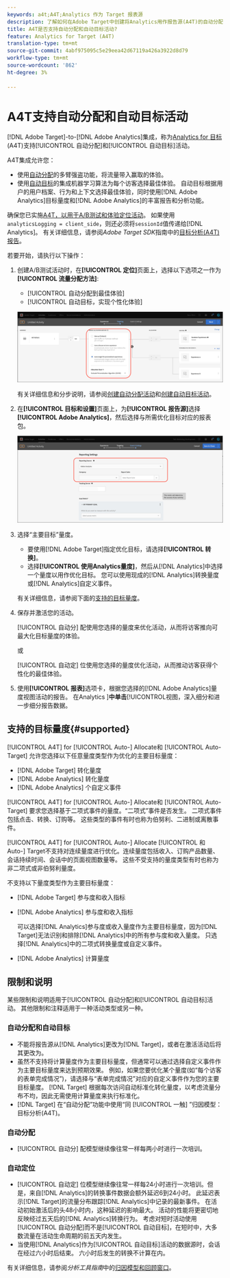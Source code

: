 ```yaml
---
keywords: a4t;A4T;Analytics 作为 Target 报表源
description: 了解如何在Adobe Target中创建将Analytics用作报告源(A4T)的自动分配和自动目标活动。
title: A4T是否支持自动分配和自动目标活动?
feature: Analytics for Target (A4T)
translation-type: tm+mt
source-git-commit: 4abf975095c5e29eea42d67119a426a3922d8d79
workflow-type: tm+mt
source-wordcount: '862'
ht-degree: 3%

---
```



# A4T支持自动分配和自动目标活动

[!DNL Adobe Target]-to-[!DNL Adobe Analytics]集成，称为[Analytics for 目标](/help/c-integrating-target-with-mac/a4t/a4t.md)(A4T)支持[!UICONTROL 自动分配]和[!UICONTROL 自动目标]活动。

A4T集成允许您：

* 使用[自动分配](/help/c-activities/automated-traffic-allocation/automated-traffic-allocation.md)的多臂强盗功能，将流量带入赢取的体验。
* 使用[自动目标](/help/c-activities/auto-target/auto-target-to-optimize.md)的集成机器学习算法为每个访客选择最佳体验。 自动目标根据用户的用户档案、行为和上下文选择最佳体验，同时使用[!DNL Adobe Analytics]目标量度和[!DNL Adobe Analytics]的丰富报告和分析功能。

确保您已实施[A4T，以用于A/B测试和体验定位活动](/help/c-integrating-target-with-mac/a4t/a4timplementation.md)。 如果使用`analyticsLogging = client_side`，则还必须将`sessionId`值传递给[!DNL Analytics]。 有关详细信息，请参阅&#x200B;*Adobe Target SDK*&#x200B;指南中的[目标分析(A4T)报告](https://adobetarget-sdks.gitbook.io/docs/integration-with-experience-cloud/analytics-for-target-a4t-reporting)。

若要开始，请执行以下操作：

1. 创建A/B测试活动时，在&#x200B;**[!UICONTROL 定位]**&#x200B;页面上，选择以下选项之一作为&#x200B;**[!UICONTROL 流量分配方法]**:

   * [!UICONTROL 自动分配到最佳体验]
   * [!UICONTROL 自动目标，实现个性化体验]

   ![流量分配方法选项：手动、自动分配和自动目标](/help/c-integrating-target-with-mac/a4t/assets/traffic-allocation-methods.png)

   有关详细信息和分步说明，请参阅[创建自动分配活动](/help/c-activities/automated-traffic-allocation/create-auto-allocate-activity.md)和[创建自动目标活动](/help/c-activities/auto-target/create-auto-target.md)。

1. 在&#x200B;**[!UICONTROL 目标和设置]**&#x200B;页面上，为&#x200B;**[!UICONTROL 报告源]**&#x200B;选择&#x200B;**[!UICONTROL Adobe Analytics]**，然后选择与所需优化目标对应的报表包。

   ![“目标和设置”页面上的“报告源”部分](/help/c-integrating-target-with-mac/a4t/assets/a4t-select.png)

1. 选择“主要目标”量度。

   * 要使用[!DNL Adobe Target]指定优化目标，请选择&#x200B;**[!UICONTROL 转换]**。
   * 选择&#x200B;**[!UICONTROL 使用Analytics量度]**，然后从[!DNL Analytics]中选择一个量度以用作优化目标。 您可以使用现成的[!DNL Analytics]转换量度或[!DNL Analytics]自定义事件。

   有关详细信息，请参阅下面的[支持的目标量度](#supported)。

1. 保存并激活您的活动。

   [!UICONTROL 自动分] 配使用您选择的量度来优化活动，从而将访客推向可最大化目标量度的体验。

   或

   [!UICONTROL 自动定] 位使用您选择的量度优化活动，从而推动访客获得个性化的最佳体验。

1. 使用&#x200B;**[!UICONTROL 报表]**&#x200B;选项卡，根据您选择的[!DNL Adobe Analytics]量度视图活动的报告。 在Analytics ]**中单击**[!UICONTROL &#x200B;视图，深入细分和进一步细分报告数据。

## 支持的目标量度{#supported}

[!UICONTROL A4T]  for  [!UICONTROL Auto-] Allocate和 [!UICONTROL Auto-Target] 允许您选择以下任意量度类型作为优化的主要目标量度：

* [!DNL Adobe Target] 转化量度
* [!DNL Adobe Analytics] 转化量度
* [!DNL Adobe Analytics] 个自定义事件

[!UICONTROL A4T]  for  [!UICONTROL Auto-] Allocate和 [!UICONTROL Auto-Target] 要求您选择基于二项式事件的量度。“二项式”事件是否发生。 二项式事件包括点击、转换、订购等。 这些类型的事件有时也称为伯努利、二进制或离散事件。

[!UICONTROL A4T]  for  [!UICONTROL Auto-] Allocate [!UICONTROL 和Auto-] Target不支持对连续量度进行优化。连续量度包括收入、订购产品数量、会话持续时间、会话中的页面视图数量等。 这些不受支持的量度类型有时也称为非二项式或非伯努利量度。

不支持以下量度类型作为主要目标量度：

* [!DNL Adobe Target] 参与度和收入指标
* [!DNL Adobe Analytics] 参与度和收入指标

   可以选择[!DNL Analytics]参与度或收入量度作为主要目标量度，因为[!DNL Target]无法识别和排除[!DNL Analytics]中的所有参与度和收入量度。 只选择[!DNL Analytics]中的二项式转换量度或自定义事件。

* [!DNL Adobe Analytics] 计算量度

## 限制和说明

某些限制和说明适用于[!UICONTROL 自动分配]和[!UICONTROL 自动目标]活动。 其他限制和注释适用于一种活动类型或另一种。

### 自动分配和自动目标

* 不能将报告源从[!DNL Analytics]更改为[!DNL Target]，或者在激活活动后将其更改为。
* 虽然不支持将计算量度作为主要目标量度，但通常可以通过选择自定义事件作为主要目标量度来达到预期效果。 例如，如果您要优化某个量度(如“每个访客的表单完成情况”)，请选择与“表单完成情况”对应的自定义事件作为您的主要目标量度。 [!DNL Target] 根据每次访问自动标准化转化量度，以考虑流量分布不均，因此无需使用计算量度来执行标准化。
* [!DNL Target] 在“自动分配”功能中使用“同 [!UICONTROL 一触] ”归因模型：目标分析(A4T)。

### 自动分配

* [!UICONTROL 自动分] 配模型继续像往常一样每两小时进行一次培训。

### 自动定位

* [!UICONTROL 自动定] 位模型继续像往常一样每24小时进行一次培训。但是，来自[!DNL Analytics]的转换事件数据会额外延迟6到24小时。 此延迟表示[!DNL Target]的流量分布跟踪[!DNL Analytics]中记录的最新事件。 在活动初始激活后的头48小时内，这种延迟的影响最大。 活动的性能将更密切地反映经过五天后的[!DNL Analytics]转换行为。 考虑对短时活动使用[!UICONTROL 自动分配]而不是[!UICONTROL 自动目标]，在短时中，大多数流量在活动生命周期的前五天内发生。
* 当使用[!DNL Analytics]作为[!UICONTROL 自动目标]活动的数据源时，会话在经过六小时后结束。 六小时后发生的转换不计算在内。

有关详细信息，请参阅&#x200B;*分析工具指南*&#x200B;中的[归因模型和回顾窗口](https://experienceleague.adobe.com/docs/analytics/analyze/analysis-workspace/attribution/models.html)。

